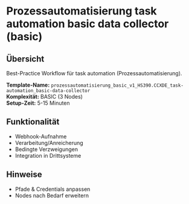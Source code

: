 # Prozessautomatisierung task automation basic data collector (basic)

## Übersicht

Best-Practice Workflow für task automation (Prozessautomatisierung).

**Template-Name:** `prozessautomatisierung_basic_v1_HS390.CCXDE_task-automation_basic-data-collector`  
**Komplexität:** BASIC (3 Nodes)  
**Setup-Zeit:** 5-15 Minuten

## Funktionalität
- Webhook-Aufnahme
- Verarbeitung/Anreicherung
- Bedingte Verzweigungen
- Integration in Drittsysteme

## Hinweise
- Pfade & Credentials anpassen
- Nodes nach Bedarf erweitern
